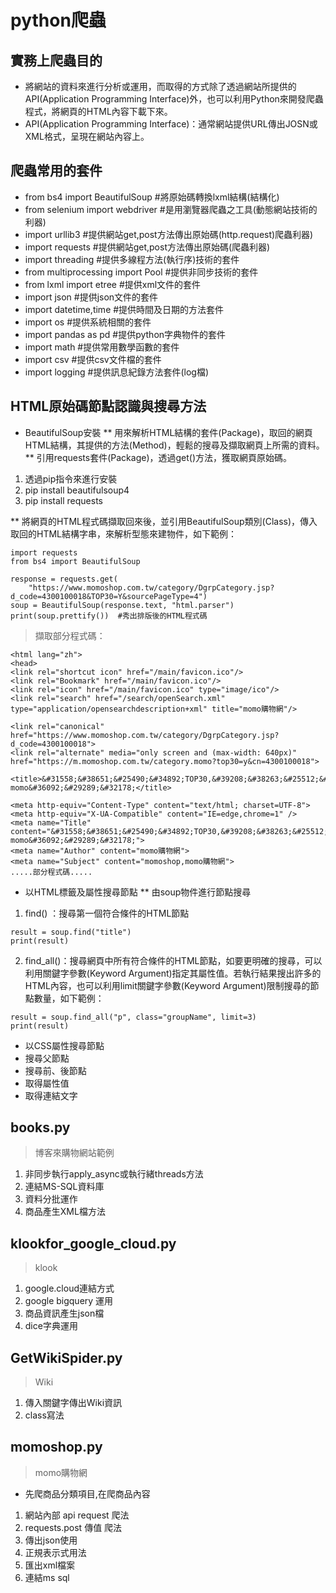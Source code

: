 # python爬蟲
## 實務上爬蟲目的
- 將網站的資料來進行分析或運用，而取得的方式除了透過網站所提供的API(Application Programming Interface)外，也可以利用Python來開發爬蟲程式，將網頁的HTML內容下載下來。
- API(Application Programming Interface)：通常網站提供URL傳出JOSN或XML格式，呈現在網站內容上。
## 爬蟲常用的套件
* from bs4 import BeautifulSoup  #將原始碼轉換lxml結構(結構化)
* from selenium import webdriver #是用瀏覽器爬蟲之工具(動態網站技術的利器)
* import urllib3 #提供網站get,post方法傳出原始碼(http.request)爬蟲利器)
* import requests #提供網站get,post方法傳出原始碼(爬蟲利器)
* import threading #提供多線程方法(執行序)技術的套件
* from multiprocessing import Pool #提供非同步技術的套件
* from lxml import etree  #提供xml文件的套件
* import json #提供json文件的套件
* import datetime,time #提供時間及日期的方法套件
* import os #提供系統相關的套件
* import pandas as pd #提供python字典物件的套件
* import math #提供常用數學函數的套件
* import csv #提供csv文件檔的套件
* import logging #提供訊息紀錄方法套件(log檔)
## HTML原始碼節點認識與搜尋方法
* BeautifulSoup安裝
** 用來解析HTML結構的套件(Package)，取回的網頁HTML結構，其提供的方法(Method)，輕鬆的搜尋及擷取網頁上所需的資料。
** 引用requests套件(Package)，透過get()方法，獲取網頁原始碼。

1. 透過pip指令來進行安裝
2. pip install beautifulsoup4
3. pip install requests

** 將網頁的HTML程式碼擷取回來後，並引用BeautifulSoup類別(Class)，傳入取回的HTML結構字串，來解析型態來建物件，如下範例：

```
import requests
from bs4 import BeautifulSoup

response = requests.get(
    "https://www.momoshop.com.tw/category/DgrpCategory.jsp?d_code=4300100018&TOP30=Y&sourcePageType=4")
soup = BeautifulSoup(response.text, "html.parser")
print(soup.prettify())  #秀出排版後的HTML程式碼

```

> 擷取部分程式碼：

```
<html lang="zh">
<head>
<link rel="shortcut icon" href="/main/favicon.ico"/>
<link rel="Bookmark" href="/main/favicon.ico"/>
<link rel="icon" href="/main/favicon.ico" type="image/ico"/>
<link rel="search" href="/search/openSearch.xml" type="application/opensearchdescription+xml" title="momo購物網"/>

<link rel="canonical" href="https://www.momoshop.com.tw/category/DgrpCategory.jsp?d_code=4300100018">
<link rel="alternate" media="only screen and (max-width: 640px)" href="https://m.momoshop.com.tw/category.momo?top30=y&cn=4300100018">

<title>&#31558;&#38651;&#25490;&#34892;TOP30,&#39208;&#38263;&#25512;&#34214;,&#31558;&#35352;&#22411;&#38651;&#33126;,&#38651;&#33126;/&#32068;&#20214;-momo&#36092;&#29289;&#32178;</title>

<meta http-equiv="Content-Type" content="text/html; charset=UTF-8">
<meta http-equiv="X-UA-Compatible" content="IE=edge,chrome=1" />
<meta name="Title" content="&#31558;&#38651;&#25490;&#34892;TOP30,&#39208;&#38263;&#25512;&#34214;,&#31558;&#35352;&#22411;&#38651;&#33126;,&#38651;&#33126;/&#32068;&#20214;-momo&#36092;&#29289;&#32178;">
<meta name="Author" content="momo購物網">
<meta name="Subject" content="momoshop,momo購物網">
.....部分程式碼.....
```

* 以HTML標籤及屬性搜尋節點
** 由soup物件進行節點搜尋
1. find() ：搜尋第一個符合條件的HTML節點

```
result = soup.find("title")
print(result)

```

2. find_all()：搜尋網頁中所有符合條件的HTML節點，如要更明確的搜尋，可以利用關鍵字參數(Keyword Argument)指定其屬性值。若執行結果搜出許多的HTML內容，也可以利用limit關鍵字參數(Keyword Argument)限制搜尋的節點數量，如下範例：

```
result = soup.find_all("p", class="groupName", limit=3)
print(result)

```

* 以CSS屬性搜尋節點
*  搜尋父節點
*  搜尋前、後節點
*  取得屬性值
*  取得連結文字



## books.py
> 博客來購物網站範例
1. 非同步執行apply_async或執行緒threads方法
2. 連結MS-SQL資料庫
3. 資料分批運作
4. 商品產生XML檔方法
## klookfor_google_cloud.py
> klook
1. google.cloud連結方式
2. google bigquery 運用
3. 商品資訊產生json檔
4. dice字典運用
## GetWikiSpider.py
> Wiki
1. 傳入關鍵字傳出Wiki資訊
2. class寫法

## momoshop.py
> momo購物網
* 先爬商品分類項目,在爬商品內容
1. 網站內部 api request 爬法
2. requests.post 傳值 爬法
3. 傳出json使用
4. 正規表示式用法
5. 匯出xml檔案
6. 連結ms sql